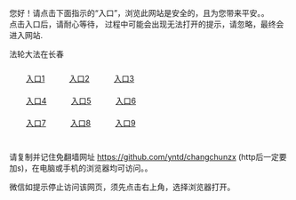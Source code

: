 您好！请点击下面指示的“入口”，浏览此网站是安全的，且为您带来平安。。 <br/>
点击入口后，请耐心等待， 过程中可能会出现无法打开的提示，请忽略，最终会进入网站. </br>

法轮大法在长春<br/>
<div style="padding:10px"><a style="margin:20px" target="_blank" href="https://d1vc9pdjjsjudx.cloudfront.net/2Qpsp?sywovlya" id="ccLink1" rel="nofollow">入口1</a> <a target="_blank" style="margin:20px" href="https://d21aqx81sz2uf0.cloudfront.net/2Qpsp?lxgsqawp" id="ccLink2" rel="nofollow">入口2</a> <a style="margin:20px" target="_blank" href="https://d2phl3rgcuxfxg.cloudfront.net/2Qpsp?ejpzjm" id="ccLink3" rel="nofollow">入口3</a></div>

<div style="padding:10px" ><a style="margin:20px" target="_blank" href="https://d1vc9pdjjsjudx.cloudfront.net/2Qpsp?sywovlya" id="ccLink4" rel="nofollow">入口4</a> <a style="margin:20px" href="https://d21aqx81sz2uf0.cloudfront.net/2Qpsp?lxgsqawp" target="_blank" id="ccLink5" rel="nofollow">入口5</a> <a style="margin:20px" href="https://d2phl3rgcuxfxg.cloudfront.net/2Qpsp?ejpzjm" target="_blank" id="ccLink6" rel="nofollow">入口6</a></div>

<div style="padding:10px"><a style="margin:20px" target="_blank" href="https://d1vc9pdjjsjudx.cloudfront.net/2Qpsp?sywovlya" id="ccLink7" rel="nofollow">入口7</a> <a style="margin:20px" href="https://d21aqx81sz2uf0.cloudfront.net/2Qpsp?lxgsqawp" target="_blank" id="ccLink8" rel="nofollow">入口8</a> <a style="margin:20px" target="_blank" href="https://d2phl3rgcuxfxg.cloudfront.net/2Qpsp?ejpzjm" id="ccLink9" rel="nofollow">入口9</a></div>

<br/>



请复制并记住免翻墙网址 https://github.com/yntd/changchunzx (http后一定要加s)，在电脑或手机的浏览器均可访问。。<br/>

微信如提示停止访问该网页，须先点击右上角，选择浏览器打开。
